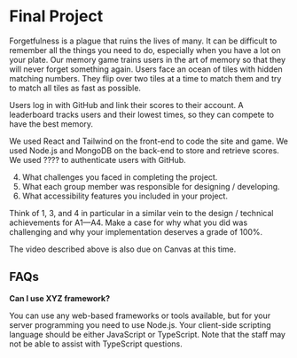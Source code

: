 # Final Project

Forgetfulness is a plague that ruins the lives of many. It can be difficult to remember all the things you need to do, especially when you have a lot on your plate. Our memory game trains users in the art of memory so that they will never forget something again. Users face an ocean of tiles with hidden matching numbers. They flip over two tiles at a time to match them and try to match all tiles as fast as possible.

Users log in with GitHub and link their scores to their account. A leaderboard tracks users and their lowest times, so they can compete to have the best memory.

We used React and Tailwind on the front-end to code the site and game.
We used Node.js and MongoDB on the back-end to store and retrieve scores.
We used ???? to authenticate users with GitHub.

4. What challenges you faced in completing the project.
5. What each group member was responsible for designing / developing.
6. What accessibility features you included in your project.

Think of 1, 3, and 4 in particular in a similar vein to the design / technical achievements for A1—A4. Make a case for why what you did was challenging and why your implementation deserves a grade of 100%.

The video described above is also due on Canvas at this time.

## FAQs

**Can I use XYZ framework?** 

You can use any web-based frameworks or tools available, but for your server programming you need to use Node.js. Your client-side scripting language should be either JavaScript or TypeScript. Note that the staff may not be able to assist with TypeScript questions.
